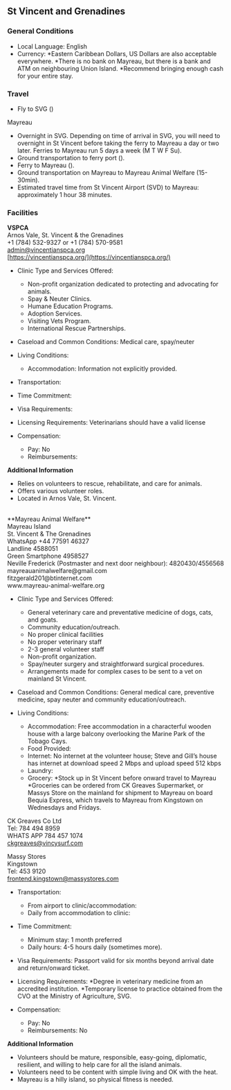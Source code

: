 ## St Vincent and Grenadines

### General Conditions

* Local Language: English
* Currency: 
    *Eastern Caribbean Dollars, US Dollars are also acceptable everywhere. 
    *There is no bank on Mayreau, but there is a bank and ATM on neighbouring Union Island.
    *Recommend bringing enough cash for your entire stay.

### Travel
 
* Fly to SVG ()

Mayreau
* Overnight in SVG. Depending on time of arrival in SVG, you will need to overnight in St Vincent before taking the ferry to Mayreau a day or two later. Ferries to Mayreau run 5 days a week (M T W F Su). 
* Ground transportation to ferry port ().
* Ferry to Mayreau ().
* Ground transportation on Mayreau to Mayreau Animal Welfare (15-30min).
* Estimated travel time from St Vincent Airport (SVD) to Mayreau: approximately 1 hour 38 minutes.

### Facilities

**VSPCA**<br>
Arnos Vale, St. Vincent & the Grenadines<br>
+1 (784) 532-9327 or +1 (784) 570-9581<br>
admin@vincentianspca.org<br>
[https://vincentianspca.org/](https://vincentianspca.org/)

* Clinic Type and Services Offered:
    * Non-profit organization dedicated to protecting and advocating for animals.
    * Spay & Neuter Clinics.
    * Humane Education Programs.
    * Adoption Services.
    * Visiting Vets Program.
    * International Rescue Partnerships.

* Caseload and Common Conditions: Medical care, spay/neuter
* Living Conditions:
    * Accommodation: Information not explicitly provided.

* Transportation: 

* Time Commitment:

* Visa Requirements: 

* Licensing Requirements: Veterinarians should have a valid license

* Compensation:

    * Pay: No
    * Reimbursements: 

**Additional Information**<br>

* Relies on volunteers to rescue, rehabilitate, and care for animals.
* Offers various volunteer roles.
* Located in Arnos Vale, St. Vincent.

<br>
**Mayreau Animal Welfare**<br>
Mayreau Island<br>
St. Vincent & The Grenadines<br>
WhatsApp +44 77591 46327<br>
Landline 4588051<br>
Green Smartphone 4958527 <br>
Neville Frederick (Postmaster and next door neighbour): 4820430/4556568<br>
mayreauanimalwelfare@gmail.com<br>
fitzgerald201@btinternet.com<br>
www.mayreau-animal-welfare.org<br>


* Clinic Type and Services Offered:

    * General veterinary care and preventative medicine of dogs, cats, and goats.
    * Community education/outreach.
    * No proper clinical facilities
    * No proper veterinary staff
    * 2-3 general volunteer staff
    * Non-profit organization.
    * Spay/neuter surgery and straightforward surgical procedures.
    * Arrangements made for complex cases to be sent to a vet on mainland St Vincent.

* Caseload and Common Conditions: General medical care, preventive medicine, spay neuter and community education/outreach. 

* Living Conditions:

    * Accommodation: Free accommodation in a characterful wooden house with a large balcony overlooking the Marine Park of the Tobago Cays.
    * Food Provided:
    * Internet: No internet at the volunteer house; Steve and Gill’s house has internet at download speed 2 Mbps and upload speed 512 kbps
    * Laundry:
    * Grocery: 
        *Stock up in St Vincent before onward travel to Mayreau
        *Groceries can be ordered from CK Greaves Supermarket, or Massys Store on the mainland for shipment to Mayreau on board Bequia Express, which travels to Mayreau from Kingstown on Wednesdays and Fridays.

CK Greaves Co Ltd<br> 
Tel: 784 494 8959<br>
WHATS APP 784 457 1074<br> 
ckgreaves@vincysurf.com<br>

Massy Stores<br>
Kingstown<br>
Tel: 453 9120<br>
frontend.kingstown@massystores.com<br>

* Transportation:

    * From airport to clinic/accommodation:
    * Daily from accommodation to clinic:

* Time Commitment:

    * Minimum stay: 1 month preferred
    * Daily hours: 4-5 hours daily (sometimes more).

* Visa Requirements: Passport valid for six months beyond arrival date and return/onward ticket.

* Licensing Requirements: 
    *Degree in veterinary medicine from an accredited institution.
    *Temporary license to practice obtained from the CVO at the Ministry of Agriculture, SVG. 

* Compensation:

    * Pay: No
    * Reimbursements: No

**Additional Information**<br>

* Volunteers should be mature, responsible, easy-going, diplomatic, resilient, and willing to help care for all the island animals.
* Volunteers need to be content with simple living and OK with the heat.
* Mayreau is a hilly island, so physical fitness is needed.
